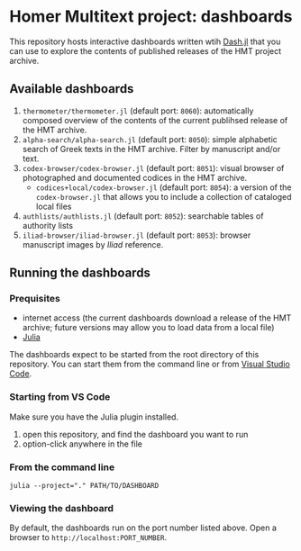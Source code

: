 # Homer Multitext project: dashboards

This repository hosts interactive dashboards written wtih [Dash.jl](https://dash.plotly.com/julia) that you can use to explore the contents of published releases of the HMT project archive.  

## Available dashboards

1. `thermometer/thermometer.jl` (default port: `8060`):  automatically composed overview of the contents of the current publihsed release of the HMT archive.
1. `alpha-search/alpha-search.jl` (default port: `8050`):  simple alphabetic search of Greek texts in the HMT archive.  Filter by manuscript and/or text.
1. `codex-browser/codex-browser.jl` (default port: `8051`): visual browser of photographed and documented codices in the HMT archive.
    - `codices+local/codex-browser.jl` (default port: `8054`): a version of the `codex-browser.jl` that allows you to include a collection of cataloged local files
1. `authlists/authlists.jl` (default port: `8052`):  searchable tables of authority lists
1. `iliad-browser/iliad-browser.jl` (default port: `8053`): browser manuscript images by *Iliad* reference.



## Running the dashboards

### Prequisites

- internet access (the current dashboards download a release of the HMT archive; future versions may allow you to load data from a local file)
- [Julia](https://julialang.org)


The dashboards expect to be started from the root directory of this repository.  You can start them from the command line or from [Visual Studio Code](https://code.visualstudio.com).

### Starting from VS Code

Make sure you have the Julia plugin installed.

1. open this repository, and find the dashboard you want to run
2. option-click anywhere in the file


### From the command line

`julia --project="." PATH/TO/DASHBOARD`

### Viewing the dashboard

By default, the dashboards run on the port number listed above.  Open a browser to `http://localhost:PORT_NUMBER`.
